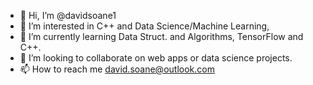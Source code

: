 - 👋 Hi, I’m @davidsoane1
- 👀 I’m interested in C++ and Data Science/Machine Learning,
- 🌱 I’m currently learning Data Struct. and Algorithms, TensorFlow and C++.
- 💞️ I’m looking to collaborate on web apps or data science projects.
- 📫 How to reach me david.soane@outlook.com

<!---
davidsoane1/davidsoane1 is a ✨ special ✨ repository because its `README.md` (this file) appears on your GitHub profile.
You can click the Preview link to take a look at your changes.
--->
